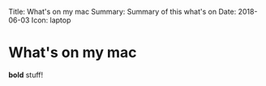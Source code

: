 Title:          What's on my mac
Summary:        Summary of this what's on
Date:           2018-06-03
Icon:           laptop

# What's on my mac
**bold** stuff!

